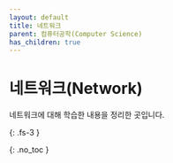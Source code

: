 ```yaml
---
layout: default
title: 네트워크
parent: 컴퓨터공학(Computer Science)
has_children: true
---
```


# 네트워크(Network)
네트워크에 대해 학습한 내용을 정리한 곳입니다.

{: .fs-3 }

{: .no_toc }
